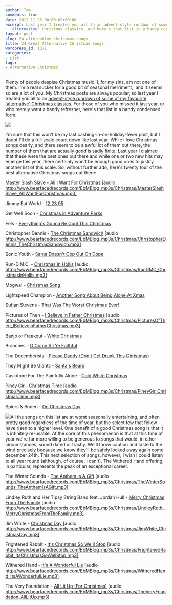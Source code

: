```yaml
---
author: Tom
comments: true
date: 2012-11-26 08:00:09+00:00
excerpt: Last year I treated you all to an advent-style rundown of some of my favourite
  'alternative' Christmas classics, and here's that list in a handy condensed form.
layout: post
slug: 24-alternative-christmas-songs
title: 24 Great Alternative Christmas Songs
wordpress_id: 1371
categories:
- List
tags: 
- Alternative Christmas
---
```


Plenty of people despise Christmas music. I, for my sins, am not one of them. I'm a real sucker for a good bit of seasonal merriment,  and it seems so are a lot of you. My Christmas posts are always popular, so last year I treated you all to an [advent-style rundown of some of my favourite 'alternative' Christmas classics](http://www.eatenbymonsters.com/category/alternative-christmas/). For those of you who missed it last year, or who merely want a handy refresher, here's that list in a handy condensed form.

[![](http://www.eatenbymonsters.com/wp-content/uploads/2012/11/02-620x412.jpg)](http://www.eatenbymonsters.com/?attachment_id=1383#main)

I'm sure that this won't be my last cashing-in-on-holiday-fever post, but I doubt I'll do a full scale count down like last year. While I love Christmas songs dearly, and there seem to be a awful lot of them out there, the number of them that are actually _good_ is sadly finite. Last year I claimed that these were the best ones out there and while one or two new hits may emerge this year, there certainly won't be enough good ones to justify another list of this scale. So, without further ado, here's twenty four of the best alternative Christmas songs out there:

Master Slash Slave - [All I Want For Christmas](http://www.bearfacedrecords.com/EbMBlog_mp3s/Christmas/MasterSlashSlave_AllIWantForChristmas.mp3) [audio http://www.bearfacedrecords.com/EbMBlog_mp3s/Christmas/MasterSlashSlave_AllIWantForChristmas.mp3]

Jimmy Eat World - [12.23.95](http://www.bearfacedrecords.com/EbMBlog_mp3s/Christmas/JimmyEatWorld_122395.mp3)

Get Well Soon - [Christmas in Adventure Parks](http://www.bearfacedrecords.com/EbMBlog_mp3s/Christmas/GetWellSoon_ChristmasInAdventureParks.mp3)

Eels - [Everything's Gonna Be Cool This Christmas](http://www.bearfacedrecords.com/EbMBlog_mp3s/Christmas/Eels_EverythingsGonnaBeCoolThisChristmas.mp3)

Christopher Dennis - [The Christmas Sandwich](http://www.bearfacedrecords.com/EbMBlog_mp3s/Christmas/ChristopherDennis_TheChristmasSandwich.mp3) [audio http://www.bearfacedrecords.com/EbMBlog_mp3s/Christmas/ChristopherDennis_TheChristmasSandwich.mp3]

Sonic Youth - [Santa Doesn't Cop Out On Dope](http://www.bearfacedrecords.com/EbMBlog_mp3s/Christmas/SonicYouth_SantaDoesntCopOutOnDope.mp3)

Run-D.M.C. - [Christmas In Hollis](http://www.bearfacedrecords.com/EbMBlog_mp3s/Christmas/RunDMC_ChristmasInHollis.mp3) [audio http://www.bearfacedrecords.com/EbMBlog_mp3s/Christmas/RunDMC_ChristmasInHollis.mp3]

Mogwai - [Christmas Song](http://www.bearfacedrecords.com/EbMBlog_mp3s/Christmas/Mogwai_ChristmasSong.mp3)

Lightspeed Champion - [Another Song About Being Alone At Xmas](http://www.bearfacedrecords.com/EbMBlog_mp3s/Christmas/LightspeedChampion_AloneAtXmas.mp3)

Sufjan Stevens - [That Was The Worst Christmas Ever!](http://www.bearfacedrecords.com/EbMBlog_mp3s/Christmas/SufjanStevens_ThatWasTheWorstChristmasEver.mp3)

Pictures of Then - [I Believe in Father Christmas](http://www.bearfacedrecords.com/EbMBlog_mp3s/Christmas/PicturesOfThen_IBelieveInFatherChristmas.mp3) [audio http://www.bearfacedrecords.com/EbMBlog_mp3s/Christmas/PicturesOfThen_IBelieveInFatherChristmas.mp3]

Banjo or Freakout - [White Christmas](http://www.bearfacedrecords.com/EbMBlog_mp3s/Christmas/BanjoOrFreakout_WhiteChristmas.mp3)

Branches - [O Come All Ye Faithful](http://www.bearfacedrecords.com/EbMBlog_mp3s/Christmas/Branches_OComeAllYeFaithful.mp3)

The Decemberists - [Please Daddy (Don't Get Drunk This Christmas)](http://www.bearfacedrecords.com/EbMBlog_mp3s/Christmas/TheDecemberists_PleaseDaddyDon'tGetDrunkThisChristmas.mp3)

They Might Be Giants - [Santa's Beard](http://www.bearfacedrecords.com/EbMBlog_mp3s/Christmas/TheyMightBeGiants_SantasBeard.mp3)

Casiotone For The Painfully Alone - [Cold White Christmas](http://www.bearfacedrecords.com/EbMBlog_mp3s/Christmas/CasiotoneForThePainfullyAlone_ColdWhiteChristmas.mp3)

Piney Gir - [Christmas Time](http://www.bearfacedrecords.com/EbMBlog_mp3s/Christmas/PineyGir_ChristmasTime.mp3) [audio http://www.bearfacedrecords.com/EbMBlog_mp3s/Christmas/PineyGir_ChristmasTime.mp3]

Spiers & Boden - [On Christmas Day](http://www.bearfacedrecords.com/EbMBlog_mp3s/Christmas/SpiersAndBoden_OnChristmasDay.mp3)

[![](http://www.eatenbymonsters.com/wp-content/uploads/2012/11/st-nicholas-day-massacre-300x300.jpg)](http://www.eatenbymonsters.com/?attachment_id=1382#main)All the songs on this list are at worst seasonally entertaining, and often pretty good regardless of the time of year, but the select few that follow have risen to a higher level. One benefit of a good Christmas song is that it is infinitely re-usable. At the core of this phenomenon is that at this time of year we're far more willing to be generous to songs that would, in other circumstances, sound dated or trashy. We'll throw caution and taste to the wind precisely because we know they'll be safely locked away again come december 24th. This next selection of songs, however, I wish I could listen to all year round (although, of course, I can't). The Withered Hand offering, in particular, represents the peak of an exceptional career.

The Winter Sounds - [The Anthem Is A Gift](http://www.bearfacedrecords.com/EbMBlog_mp3s/Christmas/TheWinterSounds_TheAnthemIsAGift.mp3) [audio http://www.bearfacedrecords.com/EbMBlog_mp3s/Christmas/TheWinterSounds_TheAnthemIsAGift.mp3]

Lindley Ruth and Her Tipsy String Band feat. Jordan Hull - [Merry Christmas From The Family](http://www.bearfacedrecords.com/EbMBlog_mp3s/Christmas/LindleyRuth_MerryChristmasFromTheFamily.mp3) [audio http://www.bearfacedrecords.com/EbMBlog_mp3s/Christmas/LindleyRuth_MerryChristmasFromTheFamily.mp3]

Jim White - [Christmas Day](http://www.bearfacedrecords.com/EbMBlog_mp3s/Christmas/JimWhite_ChristmasDay.mp3) [audio http://www.bearfacedrecords.com/EbMBlog_mp3s/Christmas/JimWhite_ChristmasDay.mp3]

Frightened Rabbit - [It's Christmas So We'll Stop](http://www.bearfacedrecords.com/EbMBlog_mp3s/Christmas/FrightenedRabbit_ItsChristmasSoWellStop.mp3) [audio http://www.bearfacedrecords.com/EbMBlog_mp3s/Christmas/FrightenedRabbit_ItsChristmasSoWellStop.mp3]

Withered Hand - [It's A Wonderful Lie](http://www.bearfacedrecords.com/EbMBlog_mp3s/Christmas/WitheredHand_ItsAWonderfulLie.mp3) [audio http://www.bearfacedrecords.com/EbMBlog_mp3s/Christmas/WitheredHand_ItsAWonderfulLie.mp3]

The Very Foundation - [All Lit Up (For Christmas)](http://www.bearfacedrecords.com/EbMBlog_mp3s/Christmas/TheVeryFoundation_AllLitUp.mp3) [audio http://www.bearfacedrecords.com/EbMBlog_mp3s/Christmas/TheVeryFoundation_AllLitUp.mp3]


